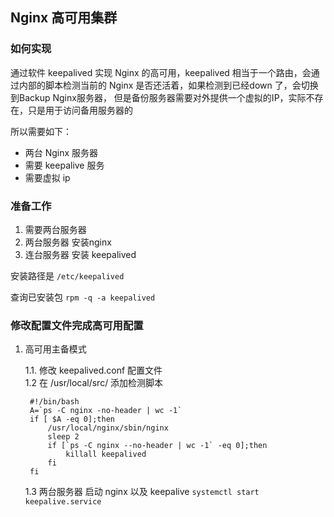 
## Nginx 高可用集群 ##

### 如何实现 ###

通过软件 keepalived 实现 Nginx 的高可用，keepalived 相当于一个路由，会通过内部的脚本检测当前的 Nginx 是否还活着，如果检测到已经down 了，会切换到Backup Nginx服务器， 但是备份服务器需要对外提供一个虚拟的IP，实际不存在，只是用于访问备用服务器的

所以需要如下：

+ 两台 Nginx 服务器
+ 需要 keepalive 服务
+ 需要虚拟 ip

### 准备工作 ###

1. 需要两台服务器
2. 两台服务器 安装nginx
3. 连台服务器 安装 keepalived

安装路径是 `/etc/keepalived`

查询已安装包 `rpm -q -a keepalived`

### 修改配置文件完成高可用配置 ###


1. 高可用主备模式

	1.1. 修改 keepalived.conf 配置文件    
	1.2  在 /usr/local/src/ 添加检测脚本


		#!/bin/bash
		A=`ps -C nginx -no-header | wc -1`
		if [ $A -eq 0];then
			/usr/local/nginx/sbin/nginx
			sleep 2
			if [`ps -C nginx --no-header | wc -1` -eq 0];then
				killall keepalived
			fi
		fi

	1.3 两台服务器 启动 nginx 以及 keepalive `systemctl start keepalive.service`